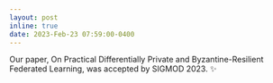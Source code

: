```yaml
---
layout: post
inline: true
date: 2023-Feb-23 07:59:00-0400
---
```


Our paper, On Practical Differentially Private and Byzantine-Resilient Federated Learning, was accepted by SIGMOD 2023.
:sparkles: 
